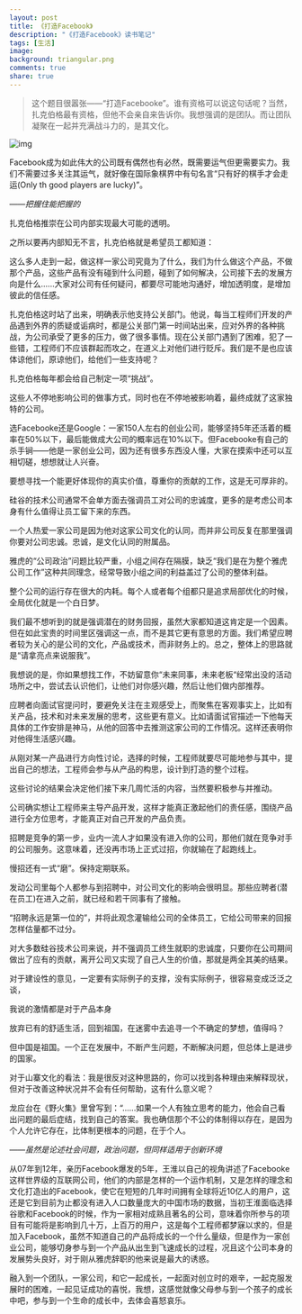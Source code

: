 ```yaml
---
layout: post
title: 《打造Facebook》
description: "《打造Facebook》读书笔记"
tags: [生活]
image:
background: triangular.png
comments: true
share: true
---
```


> 这个题目很嚣张——“打造Facebooke”。谁有资格可以说这句话呢？当然，扎克伯格最有资格，但他不会亲自来告诉你。我想强调的是团队。而让团队凝聚在一起并充满战斗力的，是其文化。

![img](http://img13.360buyimg.com//n0/g8/M01/11/07/rBEHZ1DT8fgIAAAAAAoS5o1I_6UAADXaAAf7cMAChL-935.jpg)

<!-- more -->

Facebook成为如此伟大的公司既有偶然也有必然，既需要运气但更需要实力。我们不需要过多关注其运气，就好像在国际象棋界中有句名言“只有好的棋手才会走运(Only th good players are lucky)”。

*——把握住能把握的*

扎克伯格推崇在公司内部实现最大可能的透明。

之所以要再内部知无不言，扎克伯格就是希望员工都知道：

这么多人走到一起，做这样一家公司究竟为了什么，我们为什么做这个产品，不做那个产品，这些产品有没有碰到什么问题，碰到了如何解决，公司接下去的发展方向是什么......大家对公司有任何疑问，都要尽可能地沟通好，增加透明度，是增加彼此的信任感。

扎克伯格这时站了出来，明确表示他支持公关部门。他说，每当工程师们开发的产品遇到外界的质疑或诟病时，都是公关部门第一时间站出来，应对外界的各种挑战，为公司承受了更多的压力，做了很多事情。现在公关部门遇到了困难，犯了一些错，工程师们不应该群起而攻之，在道义上对他们进行贬斥。我们是不是也应该体谅他们，原谅他们，给他们一些支持呢？

扎克伯格每年都会给自己制定一项“挑战”。

这些人不停地影响公司的做事方式，同时也在不停地被影响着，最终成就了这家独特的公司。

选Facebooke还是Google：一家150人左右的创业公司，能够坚持5年还活着的概率在50%以下，最后能做成大公司的概率远在10%以下。但Facebooke有自己的杀手锏——他是一家创业公司，因为还有很多东西没人懂，大家在摸索中还可以互相切磋，想想就让人兴奋。

要想寻找一个能更好体现你的真实价值，尊重你的贡献的工作，这是无可厚非的。

硅谷的技术公司通常不会单方面去强调员工对公司的忠诚度，更多的是考虑公司本身有什么值得让员工留下来的东西。

一个人热爱一家公司是因为他对这家公司文化的认同，而并非公司反复在那里强调你要对公司忠诚。忠诚，是文化认同的附属品。

雅虎的“公司政治”问题比较严重，小组之间存在隔膜，缺乏“我们是在为整个雅虎公司工作”这种共同理念，经常导致小组之间的利益盖过了公司的整体利益。

整个公司的运行存在很大的内耗。每个人或者每个组都只是追求局部优化的时候，全局优化就是一个白日梦。

我们最不想听到的就是强调潜在的财务回报，虽然大家都知道这肯定是一个因素。但在如此宝贵的时间里区强调这一点，而不是其它更有意思的方面。我们希望应聘者较为关心的是公司的文化，产品或技术，而非财务上的。总之，整体上的思路就是“请拿亮点来说服我”。

我想说的是，你如果想找工作，不妨留意你“未来同事，未来老板“经常出没的活动场所之中，尝试去认识他们，让他们对你感兴趣，然后让他们做内部推荐。

应聘者向面试官提问时，要避免关注在主观感受上，而聚焦在客观事实上，比如有关产品，技术和对未来发展的思考，这些更有意义。比如请面试官描述一下他每天具体的工作安排是神马，从他的回答中去推测这家公司的工作情况。这样还表明你对他得生活感兴趣。

从刚对某一产品进行方向性讨论，选择的时候，工程师就要尽可能地参与其中，提出自己的想法，工程师会参与从产品的构思，设计到打造的整个过程。

这些讨论的结果会决定他们接下来几周忙活的内容，当然要积极参与并推动。

公司确实想让工程师来主导产品开发，这样才能真正激起他们的责任感，围绕产品进行全方位思考，才能真正对自己开发的产品负责。

招聘是竞争的第一步，业内一流人才如果没有进入你的公司，那他们就在竞争对手的公司服务。这意味着，还没再市场上正式过招，你就输在了起跑线上。

慢招还有一式“磨”。保持定期联系。

发动公司里每个人都参与到招聘中，对公司文化的影响会很明显。那些应聘者(潜在员工)在进入之前，就已经和若干同事有了接触。

“招聘永远是第一位的”，并将此观念灌输给公司的全体员工，它给公司带来的回报怎样估量都不过分。

对大多数硅谷技术公司来说，并不强调员工终生就职的忠诚度，只要你在公司期间做出了应有的贡献，离开公司又实现了自己人生的价值，那就是两全其美的结果。

对于建设性的意见，一定要有实际例子的支撑，没有实际例子，很容易变成泛泛之谈，

我说的激情都是对于产品本身

放弃已有的舒适生活，回到祖国，在迷雾中去追寻一个不确定的梦想，值得吗？

但中国是祖国。一个正在发展中，不断产生问题，不断解决问题，但总体上是进步的国家。

对于山寨文化的看法：我是很反对这种思路的，你可以找到各种理由来解释现状，但对于改善这种状况并不会有任何帮助，这有什么意义呢？

龙应台在《野火集》里曾写到：“......如果一个人有独立思考的能力，他会自己看出问题的最后症结，找到自己的答案。我也确信那个不公的体制得以存在，是因为个人允许它存在，比体制更根本的问题，在于个人。

*——虽然是论述社会问题，政治问题，但同样适用于创新环境*

从07年到12年，亲历Facebook爆发的5年，王淮以自己的视角讲述了Facebooke这样世界级的互联网公司，他们的内部是怎样的一个运作机制，又是怎样的理念和文化打造出的Facebook，使它在短短的几年时间拥有全球将近10亿人的用户，这还是它到目前为止都没有进入人口数量庞大的中国市场的数据，当初王淮面临选择谷歌和Facebook的时候，作为一家相对成熟且著名的公司，意味着你所参与的项目有可能将是影响到几十万，上百万的用户，这是每个工程师都梦寐以求的，但是加入Facebook，虽然不知道自己的产品将成长的一个什么量级，但是作为一家创业公司，能够切身参与到一个产品从出生到飞速成长的过程，况且这个公司本身的发展势头良好，对于刚从雅虎辞职的他来说是最大的诱惑。

融入到一个团队，一家公司，和它一起成长，一起面对创立时的艰辛，一起克服发展时的困难，一起见证成功的喜悦，我想，这感觉就像父母参与到一个孩子的成长中吧，参与到一个生命的成长中，去体会喜怒哀乐。